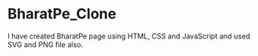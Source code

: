 # BharatPe_Clone
I have created BharatPe page using HTML, CSS and JavaScript and used SVG and PNG file also.
